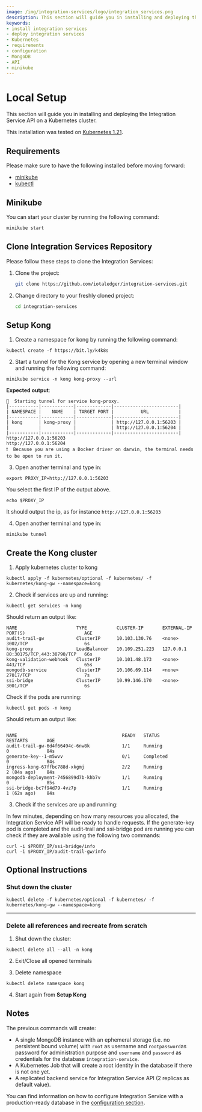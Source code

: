 ```yaml
---
image: /img/integration-services/logo/integration_services.png
description: This section will guide you in installing and deploying the Integration Service API on a Kubernetes cluster.
keywords:
- install integration services
- deploy integration services
- Kubernetes
- requirements
- configuration
- MongoDB
- API
- minikube
---
```


# Local Setup

This section will guide you in installing and deploying the Integration Service API on a Kubernetes cluster.

This installation was tested on [Kubernetes 1.21](https://kubernetes.io/releases/_print/#release-v1-21).

## Requirements

Please make sure to have the following installed before moving forward:

* [minikube](https://minikube.sigs.k8s.io/docs/start/)
* [kubectl](https://kubernetes.io/docs/tasks/tools/#kubectl)

## Minikube

You can start your cluster by running the following command:

```bash
minikube start
```

## Clone Integration Services Repository

Please follow these steps to clone the Integration Services:

1. Clone the project:

    ```bash
    git clone https://github.com/iotaledger/integration-services.git
    ```

2. Change directory to your freshly cloned project:

    ```bash
    cd integration-services
    ```

## Setup Kong

1. Create a namespace for kong by running the following command:
```
kubectl create -f https://bit.ly/k4k8s
```

2. Start a tunnel for the Kong service by opening a new terminal window and running the following command:
```
minikube service -n kong kong-proxy --url
```

**Expected output**:

```
🏃  Starting tunnel for service kong-proxy.
|-----------|------------|-------------|------------------------|
| NAMESPACE |    NAME    | TARGET PORT |          URL           |
|-----------|------------|-------------|------------------------|
| kong      | kong-proxy |             | http://127.0.0.1:56203 |
|           |            |             | http://127.0.0.1:56204 |
|-----------|------------|-------------|------------------------|
http://127.0.0.1:56203
http://127.0.0.1:56204
❗  Because you are using a Docker driver on darwin, the terminal needs to be open to run it.
```

3. Open another terminal and type in:

```
export PROXY_IP=http://127.0.0.1:56203
```
You select the first IP of the output above.

```
echo $PROXY_IP
```
It should output the ip, as for instance `http://127.0.0.1:56203`

4. Open another terminal and type in:

```
minikube tunnel
```



## Create the Kong cluster

1. Apply kubernetes cluster to kong

```
kubectl apply -f kubernetes/optional -f kubernetes/ -f kubernetes/kong-gw --namespace=kong
```
2. Check if services are up and running:

```
kubectl get services -n kong
```
Should return an output like:
```
NAME                      TYPE           CLUSTER-IP       EXTERNAL-IP   PORT(S)                      AGE
audit-trail-gw            ClusterIP      10.103.130.76    <none>        3002/TCP                     6s
kong-proxy                LoadBalancer   10.109.251.223   127.0.0.1     80:30175/TCP,443:30790/TCP   66s
kong-validation-webhook   ClusterIP      10.101.48.173    <none>        443/TCP                      65s
mongodb-service           ClusterIP      10.106.69.114    <none>        27017/TCP                    7s
ssi-bridge                ClusterIP      10.99.146.170    <none>        3001/TCP                     6s
```

Check if the pods are running:
```
kubectl get pods -n kong
```

Should return an output like:
```

NAME                                       READY   STATUS                       RESTARTS       AGE
audit-trail-gw-6d4f66494c-6nw8k            1/1     Running                      0              84s
generate-key--1-m5wvv                      0/1     Completed                    0              84s
ingress-kong-67ffbc788d-xkgmj              2/2     Running                      2 (84s ago)    84s
mongodb-deployment-7456899d7b-khb7v        1/1     Running                      0              85s
ssi-bridge-bc7f94d79-4vz7p                 1/1     Running                      1 (62s ago)    84s
```

3. Check if the services are up and running:

In few minutes, depending on how many resources you allocated, the Integration Service API will be ready to handle
requests. If the generate-key pod is completed and the audit-trail and ssi-bridge pod are running you can check if they are available using the following two commands:

```
curl -i $PROXY_IP/ssi-bridge/info
curl -i $PROXY_IP/audit-trail-gw/info
```



## Optional Instructions

### Shut down the cluster

```
kubectl delete -f kubernetes/optional -f kubernetes/ -f kubernetes/kong-gw --namespace=kong
```

---

### Delete all references and recreate from scratch

1. Shut down the cluster:

```
kubectl delete all --all -n kong
```

2. Exit/Close all opened terminals

3. Delete namespace
   
```
kubectl delete namespace kong
```

4. Start again from __Setup Kong__

## Notes

The previous commands will create:

- A single MongoDB instance with an ephemeral storage (i.e. no persistent bound volume) with `root` as username and `rootpassword`as password for administration purpose and `username` and `password` as credentials for the
  database `integration-service`.
- A Kubernetes Job that will create a root identity in the database if there is not one yet.
- A replicated backend service for Integration Service API (2 replicas as default value).

You can find information on how to configure Integration Service with a production-ready database in
the [configuration section](configuration.md).
